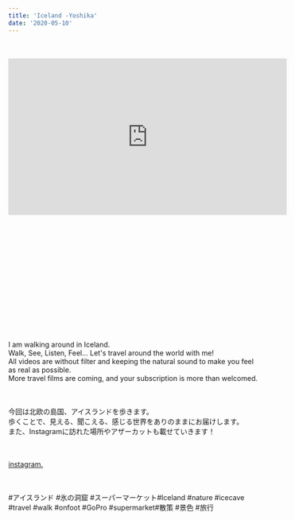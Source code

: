 ```yaml
---
title: 'Iceland -Yoshika'
date: '2020-05-10'
---
```

<br>
<br>

<iframe width="560" height="315" src="https://www.youtube-nocookie.com/embed/r0-FM6WOnvs" frameborder="0" allow="accelerometer; autoplay; clipboard-write; encrypted-media; gyroscope; picture-in-picture" allowfullscreen></iframe>

<br>
<br>
<br>
<br>
<br>
<br>
<br>
<br>
<br>
<br>
<br>
<br>
<br>
<br>
<br>


I am walking around in Iceland. <br>
Walk, See, Listen, Feel... Let's travel around the world with me! <br>
All videos are without filter and keeping the natural sound to make you feel as real as possible. <br>
More travel films are coming, and your subscription is more than welcomed. <br>
<br>
<br>

今回は北欧の島国、アイスランドを歩きます。<br>
歩くことで、見える、聞こえる、感じる世界をありのままにお届けします。<br>
また、Instagramに訪れた場所やアザーカットも載せていきます！ <br>
<br>
<br>

[instagram.](https://www.instagram.com/yoshika_photo/​)<br>


<br>
<br>
#アイスランド​ #氷の洞窟​ #スーパーマーケット​
#Iceland​ #nature​ #icecave​ #travel​ #walk​ #onfoot​ #GoPro​ #supermarket​ 
#散策​ #景色​ #旅行




<br>
<br>
<!-- 
#h1
##h2
###h3
####h4
#####h5
######h6
- brabra is list
**bold text**
_Italic_ or *Italic*

-->

<center>
© 2021 YOSY POKARI
</center>
<br>